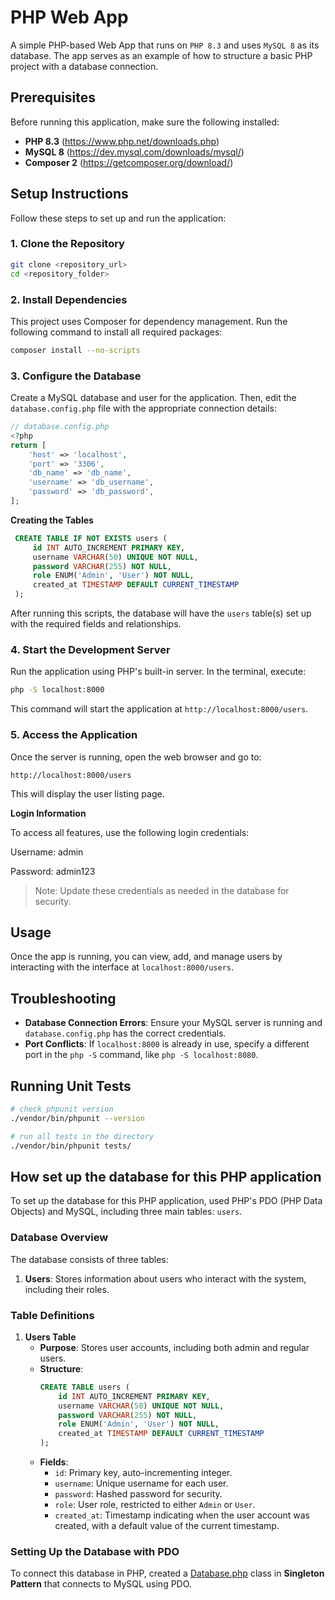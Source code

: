 # PHP Web App

A simple PHP-based Web App that runs on `PHP 8.3` and uses `MySQL 8` as its database. The app serves as an example of how to structure a basic PHP project with a database connection.

## Prerequisites

Before running this application, make sure the following installed:

- **PHP 8.3** (https://www.php.net/downloads.php)
- **MySQL 8** (https://dev.mysql.com/downloads/mysql/)
- **Composer 2** (https://getcomposer.org/download/)

## Setup Instructions

Follow these steps to set up and run the application:

### 1. Clone the Repository

```bash
git clone <repository_url>
cd <repository_folder>
```

### 2. Install Dependencies

This project uses Composer for dependency management. Run the following command to install all required packages:

```bash
composer install --no-scripts
```

### 3. Configure the Database

Create a MySQL database and user for the application. Then, edit the `database.config.php` file with the appropriate connection details:

```php
// database.config.php
<?php
return [
    'host' => 'localhost',
    'port' => '3306',
    'db_name' => 'db_name',
    'username' => 'db_username',
    'password' => 'db_password',
];
```

**Creating the Tables**
   ```sql
    CREATE TABLE IF NOT EXISTS users (
        id INT AUTO_INCREMENT PRIMARY KEY,
        username VARCHAR(50) UNIQUE NOT NULL,
        password VARCHAR(255) NOT NULL,
        role ENUM('Admin', 'User') NOT NULL,
        created_at TIMESTAMP DEFAULT CURRENT_TIMESTAMP
    );
   ```

After running this scripts, the database will have the `users` table(s) set up with the required fields and relationships.

### 4. Start the Development Server

Run the application using PHP's built-in server. In the terminal, execute:

```bash
php -S localhost:8000
```

This command will start the application at `http://localhost:8000/users`.

### 5. Access the Application

Once the server is running, open the web browser and go to:

`http://localhost:8000/users`

This will display the user listing page.

**Login Information**

To access all features, use the following login credentials:

Username: admin

Password: admin123

>Note: Update these credentials as needed in the database for security.

## Usage

Once the app is running, you can view, add, and manage users by interacting with the interface at `localhost:8000/users`.

## Troubleshooting

- **Database Connection Errors**: Ensure your MySQL server is running and `database.config.php` has the correct credentials.
- **Port Conflicts**: If `localhost:8000` is already in use, specify a different port in the `php -S` command, like `php -S localhost:8080`.

## Running Unit Tests

```sh
# check phpunit version
./vendor/bin/phpunit --version

# run all tests in the directory
./vendor/bin/phpunit tests/
```
## How set up the database for this PHP application

To set up the database for this PHP application, used PHP's PDO (PHP Data Objects) and MySQL, including three main tables: `users`.

### Database Overview

The database consists of three tables:
1. **Users**: Stores information about users who interact with the system, including their roles.

### Table Definitions

1. **Users Table**
    - **Purpose**: Stores user accounts, including both admin and regular users.
    - **Structure**:
      ```sql
      CREATE TABLE users (
          id INT AUTO_INCREMENT PRIMARY KEY,
          username VARCHAR(50) UNIQUE NOT NULL,
          password VARCHAR(255) NOT NULL,
          role ENUM('Admin', 'User') NOT NULL,
          created_at TIMESTAMP DEFAULT CURRENT_TIMESTAMP
      );
      ```
    - **Fields**:
      - `id`: Primary key, auto-incrementing integer.
      - `username`: Unique username for each user.
      - `password`: Hashed password for security.
      - `role`: User role, restricted to either `Admin` or `User`.
      - `created_at`: Timestamp indicating when the user account was created, with a default value of the current timestamp.

### Setting Up the Database with PDO

To connect this database in PHP, created a [Database.php](config/Database.php) class in **Singleton Pattern** that connects to MySQL using PDO.
